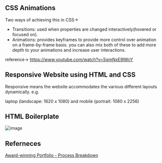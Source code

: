 ## CSS Animations
Two ways of achieving this in CSS->
   * Transitions: used when properties are changed interactively(hovered or focused on).
   * Animations: provides keyframes to provide more control over animation on a frame-by-frame basis.
you can also mix both of these to add more depth to your animations and increase user interactions.

reference-> https://www.youtube.com/watch?v=SgmNxE9lWcY

## Responsive Website using HTML and CSS

Responsive means the website accommodates the various different layouts dynamically. e.g.

laptop (landscape: 1620 x 1080) and mobile (portrait: 1080 x 2256)


## HTML Boilerplate
![image](https://github.com/Erkesto/practice/assets/62474995/2d4c3ffa-3493-4aa3-9650-d0698358a3f6)

## Referneces
[Award-winning Portfolio - Process Breakdown](https://www.youtube.com/watch?v=vSgV7r_hOfM&list=TLPQMTIwODIwMjOwIy4hXMgmEA&index=2)
